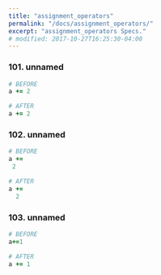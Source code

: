 ```yaml
---
title: "assignment_operators"
permalink: "/docs/assignment_operators/"
excerpt: "assignment_operators Specs."
# modified: 2017-10-27T16:25:30-04:00
---
```

### 101. unnamed
```ruby
# BEFORE
a += 2
```
```ruby
# AFTER
a += 2
```
### 102. unnamed
```ruby
# BEFORE
a +=
 2
```
```ruby
# AFTER
a +=
  2
```
### 103. unnamed
```ruby
# BEFORE
a+=1
```
```ruby
# AFTER
a += 1
```
